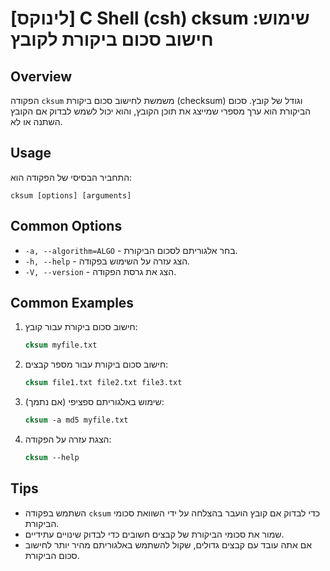 # [לינוקס] C Shell (csh) cksum שימוש: חישוב סכום ביקורת לקובץ

## Overview
הפקודה `cksum` משמשת לחישוב סכום ביקורת (checksum) וגודל של קובץ. סכום הביקורת הוא ערך מספרי שמייצג את תוכן הקובץ, והוא יכול לשמש לבדוק אם הקובץ השתנה או לא.

## Usage
התחביר הבסיסי של הפקודה הוא:
```
cksum [options] [arguments]
```

## Common Options
- `-a, --algorithm=ALGO` - בחר אלגוריתם לסכום הביקורת.
- `-h, --help` - הצג עזרה על השימוש בפקודה.
- `-V, --version` - הצג את גרסת הפקודה.

## Common Examples
1. חישוב סכום ביקורת עבור קובץ:
   ```csh
   cksum myfile.txt
   ```

2. חישוב סכום ביקורת עבור מספר קבצים:
   ```csh
   cksum file1.txt file2.txt file3.txt
   ```

3. שימוש באלגוריתם ספציפי (אם נתמך):
   ```csh
   cksum -a md5 myfile.txt
   ```

4. הצגת עזרה על הפקודה:
   ```csh
   cksum --help
   ```

## Tips
- השתמש בפקודה `cksum` כדי לבדוק אם קובץ הועבר בהצלחה על ידי השוואת סכומי הביקורת.
- שמור את סכומי הביקורת של קבצים חשובים כדי לבדוק שינויים עתידיים.
- אם אתה עובד עם קבצים גדולים, שקול להשתמש באלגוריתם מהיר יותר לחישוב סכום הביקורת.